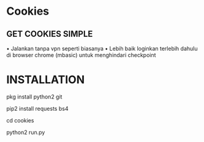 # Cookies
## GET COOKIES SIMPLE
• Jalankan tanpa vpn seperti biasanya
• Lebih baik loginkan terlebih dahulu di browser chrome (mbasic) untuk menghindari checkpoint

# INSTALLATION
pkg install python2 git

pip2 install requests bs4

cd cookies

python2 run.py
